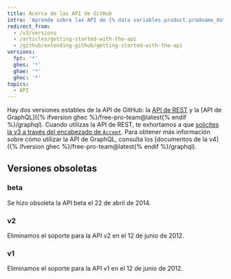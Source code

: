 ```yaml
---
title: Acerca de las API de GitHub
intro: 'Aprende sobre las API de {% data variables.product.prodname_dotcom %} para extender y personalizar tu experiencia en {% data variables.product.prodname_dotcom %}.'
redirect_from:
  - /v3/versions
  - /articles/getting-started-with-the-api
  - /github/extending-github/getting-started-with-the-api
versions:
  fpt: '*'
  ghes: '*'
  ghae: '*'
  ghec: '*'
topics:
  - API
---
```


Hay dos versiones estables de la API de GitHub: la [API de REST](/rest) y la [API de GraphQL]({% ifversion ghec %}/free-pro-team@latest{% endif %}/graphql). Cuando utilizas la API de REST, te exhortamos a que [solicites la v3 a través del encabezado de `Accept`](/v3/media/#request-specific-version). Para obtener más información sobre cómo utilizar la API de GraphQL, consulta los [documentos de la v4]({% ifversion ghec %}/free-pro-team@latest{% endif %}/graphql).

## Versiones obsoletas

### beta

Se hizo obsoleta la API beta el 22 de abril de 2014.

### v2

Eliminamos el soporte para la API v2 en el 12 de junio de 2012.

### v1

Eliminamos el soporte para la API v1 en el 12 de junio de 2012.
